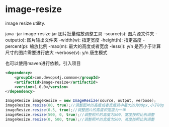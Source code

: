 # image-resize
image resize utility.

java -jar image-resize.jar
图片批量缩放调整工具
 -source(s): 图片源文件夹
 -output(o): 图片输出文件夹
 -width(w): 指定宽度
 -height(h): 指定高度
 -percent(p): 缩放比例
 -max(m): 最大的高度或者宽度
 -less(l): y/n 是否小于计算尺寸的图片需要进行放大
 -verbose(v): y/n 唐生模式

也可以使用maven进行依赖，引入项目
```xml
<dependency>
    <groupId>com.devops4j.common</groupId>
    <artifactId>image-resize</artifactId>
    <version>1.0.0</version>
</dependency>
```
```java
ImageResize imageResize = new ImageResize(source, output, verbose);
imageResize.resize(80, true);//调整图片的高度或者宽度其中最大的为80px,小于80px的图片放大到80px
imageResize.resize(0.5, true);//调整图片的高度和宽度为一半
imageResize.resize(500, 0, true);//调整照片的高度为500，宽度按照比例调整
imageResize.resize(0, 500, true);//调整照片的宽度为500，高度按照比例调整
```
